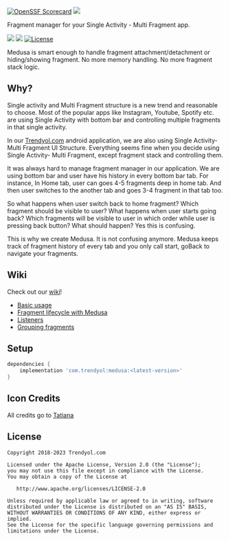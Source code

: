 
[![OpenSSF Scorecard](https://api.scorecard.dev/projects/github.com/Trendyol/medusa/badge)](https://scorecard.dev/viewer/?uri=github.com/Trendyol/medusa)
<img src="https://raw.githubusercontent.com/Trendyol/medusa/master/art/medusaicon.png"/>

Fragment manager for your Single Activity - Multi Fragment app. 

[![](https://img.shields.io/nexus/r/com.trendyol/medusa?server=https%3A%2F%2Foss.sonatype.org%2F)](https://oss.sonatype.org/#nexus-search;gav~com.trendyol~medusa~~~~kw,versionexpand)
[![](https://img.shields.io/github/actions/workflow/status/Trendyol/medusa/pull-request.yml?branch=master)](https://github.com/Trendyol/medusa/actions/workflows/pull-request.yml?query=branch%3Amaster)
[![License](https://img.shields.io/badge/License-Apache%202.0-blue.svg)](https://opensource.org/licenses/Apache-2.0)

Medusa is smart enough to handle fragment attachment/detachment or hiding/showing fragment.  No more memory handling. No more fragment stack logic.

## Why? ##

Single activity and Multi Fragment structure is a new trend and reasonable to choose. Most of the popular apps like Instagram, Youtube, Spotify etc. are using Single Activity with bottom bar and controlling 
multiple fragments in that single activity. 

In our [Trendyol.com](https://play.google.com/store/apps/details?id=trendyol.com) android application, we are also using Single Activity- Multi Fragment UI Structure. Everything seems fine when you decide using Single Activity- Multi Fragment, except fragment stack and controlling them. 

It was always hard to manage fragment manager in our application. We are using bottom bar and user have his history in every bottom bar tab. For instance, In Home tab, user can goes 4-5 fragments deep in home tab. And then user switches to the another tab and goes 3-4 fragment in that tab too. 

So what happens when user switch back to home fragment? Which fragment should be visible to user? What happens when user starts going back? Which fragments will be visible to user in which order while user is pressing back button? What should happen? Yes this is confusing. 

This is why we create Medusa. It is not confusing anymore. Medusa keeps track of fragment history of every tab and you only call start, goBack to navigate your fragments. 

## Wiki ## 
Check out our [wiki](https://github.com/Trendyol/medusa/wiki)!
* [Basic usage](https://github.com/Trendyol/medusa/wiki/Basic-Usage)
* [Fragment lifecycle with Medusa](https://github.com/Trendyol/medusa/wiki/Fragment-Lifecycle)
* [Listeners](https://github.com/Trendyol/medusa/wiki/Listeners)
* [Grouping fragments](https://github.com/Trendyol/medusa/wiki/Grouping-Fragments)

## Setup
```gradle
dependencies {
    implementation 'com.trendyol:medusa:<latest-version>'
}
```

## Icon Credits
All credits go to [Tatiana](https://dribbble.com/DarumaCreative)

License
--------


    Copyright 2018-2023 Trendyol.com

    Licensed under the Apache License, Version 2.0 (the "License");
    you may not use this file except in compliance with the License.
    You may obtain a copy of the License at

       http://www.apache.org/licenses/LICENSE-2.0

    Unless required by applicable law or agreed to in writing, software
    distributed under the License is distributed on an "AS IS" BASIS,
    WITHOUT WARRANTIES OR CONDITIONS OF ANY KIND, either express or implied.
    See the License for the specific language governing permissions and
    limitations under the License.




